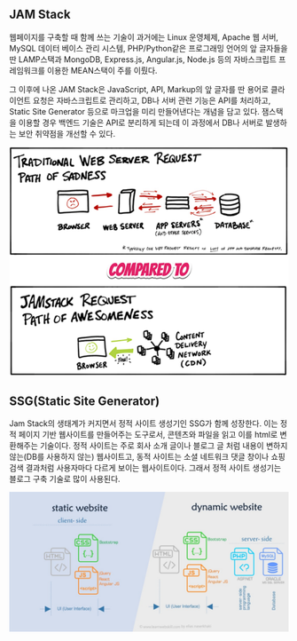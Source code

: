 ## JAM Stack

웹페이지를 구축할 때 함께 쓰는 기술이 과거에는 Linux 운영체제, Apache 웹 서버, MySQL 데이터 베이스 관리 시스템, PHP/Python같은 프로그래밍 언어의 앞 글자들을 딴 LAMP스택과 MongoDB, Express.js, Angular.js, Node.js 등의 자바스크립트 프레임워크를 이용한 MEAN스택이 주를 이뤘다.

그 이후에 나온 JAM Stack은 JavaScript, API, Markup의 앞 글자를 딴 용어로 클라이언트 요청은 자바스크립트로 관리하고, DB나 서버 관련 기능은 API를 처리하고, Static Site Generator 등으로 마크업을 미리 만들어낸다는 개념을 담고 있다. 잼스택을 이용할 경우 백엔드 기술은 API로 분리하게 되는데 이 과정에서 DB나 서버로 발생하는 보안 취약점을 개선할 수 있다.

![jamstack](/img/jamstack.png)

## SSG(Static Site Generator)

Jam Stack의 생태계가 커지면서 정적 사이트 생성기인 SSG가 함께 성장한다. 이는 정적 페이지 기반 웹사이트를 만들어주는 도구로서, 콘텐츠와 파일을 읽고 이를 html로 변환해주는 기술이다. 정적 사이트는 주로 회사 소개 글이나 블로그 글 처럼 내용이 변하지 않는(DB를 사용하지 않는) 웹사이트고, 동적 사이트는 소셜 네트워크 댓글 창이나 쇼핑 검색 결과처럼 사용자마다 다르게 보이는 웹사이트이다. 그래서 정적 사이트 생성기는 블로그 구축 기술로 많이 사용된다.

![staticweb_and_dynamicweb](/img/staticweb_and_dynamicweb.png)

